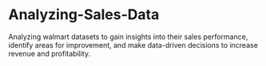 # Analyzing-Sales-Data
Analyzing walmart datasets to gain insights into their sales performance, identify areas for improvement, and make data-driven decisions to increase revenue and profitability.
